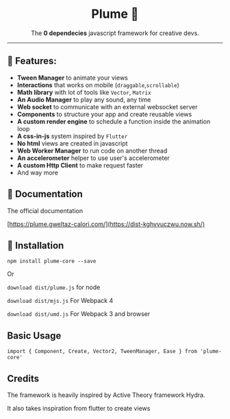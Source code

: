 <h1 align="center">
	Plume 🍭
</h1>
<p align="center">The <strong>0 dependecies</strong> javascript framework for creative devs.</p>

---

## 🔅 Features:

- **Tween Manager** to animate your views
- **Interactions** that works on mobile (`draggable`,`scrollable`)
- **Math library** with lot of tools like `Vector`, `Matrix`
- **An Audio Manager** to play any sound, any time
- **Web socket** to communicate with an external websocket server
- **Components** to structure your app and create reusable views
- **A custom render engine** to schedule a function inside the animation loop
- **A css-in-js** system inspired by `Flutter`
- **No html** views are created in javascript
- **Web Worker Manager** to run code on another thread
- **An accelerometer** helper to use user's accelerometer
- **A custom Http Client** to make request faster
- And way more

## 📑 Documentation

The official documentation

[https://plume.gweltaz-calori.com/](https://dist-kghvvuczwu.now.sh/)

## 🔧 Installation

```
npm install plume-core --save
```

Or

`download dist/plume.js` for node

`download dist/mjs.js` For Webpack 4

`download dist/umd.js` For Webpack 3 and browser

## Basic Usage

```
import { Component, Create, Vector2, TweenManager, Ease } from 'plume-core'
```

## Credits

The framework is heavily inspired by Active Theory framework Hydra.

It also takes inspiration from flutter to create views
